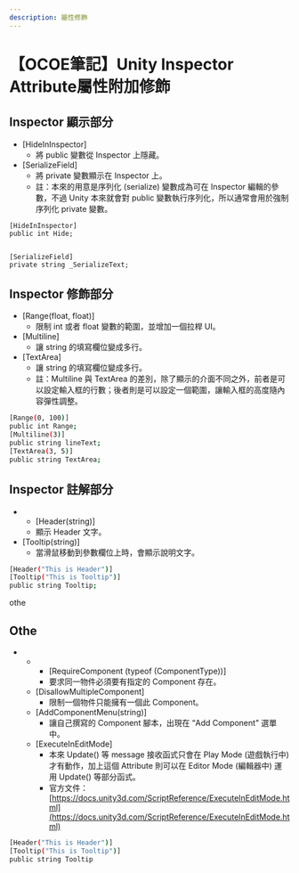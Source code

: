 ```yaml
---
description: 屬性修飾
---
```


# 【OCOE筆記】Unity Inspector Attribute屬性附加修飾

## **Inspector**  顯示部分

* \[HideInInspector\]
  * 將 public 變數從 Inspector 上隱藏。
* \[SerializeField\]
  * 將 private 變數顯示在 Inspector 上。
  * 註：本來的用意是序列化 \(serialize\) 變數成為可在 Inspector 編輯的參數，不過 Unity 本來就會對 public 變數執行序列化，所以通常會用於強制序列化 private 變數。

```
[HideInInspector]
public int Hide;

 
[SerializeField]
private string _SerializeText;

```

## **Inspector**  修飾部分

* \[Range\(float, float\)\]
  * 限制 int 或者 float 變數的範圍，並增加一個拉桿 UI。
* \[Multiline\]
  * 讓 string 的填寫欄位變成多行。
* \[TextArea\]
  * 讓 string 的填寫欄位變成多行。
  * 註：Multiline 與 TextArea 的差別，除了顯示的介面不同之外，前者是可以設定輸入框的行數；後者則是可以設定一個範圍，讓輸入框的高度隨內容彈性調整。

```bash
[Range(0, 100)]
public int Range;
[Multiline(3)]
public string lineText;
[TextArea(3, 5)]
public string TextArea;
```

## **Inspector**  註解部分

*  * \[Header\(string\)\]
    * 顯示 Header 文字。
  * \[Tooltip\(string\)\]
    * 當滑鼠移動到參數欄位上時，會顯示說明文字。

```bash
[Header("This is Header")]
[Tooltip("This is Tooltip")]
public string Tooltip;
```

othe

## **Othe** 

* *  * \[RequireComponent \(typeof \(ComponentType\)\)\]
      * 要求同一物件必須要有指定的 Component 存在。
    * \[DisallowMultipleComponent\]
      * 限制一個物件只能擁有一個此 Component。
    * \[AddComponentMenu\(string\)\]
      * 讓自己撰寫的 Component 腳本，出現在 “Add Component" 選單中。
    * \[ExecuteInEditMode\]
      * 本來 Update\(\) 等 message 接收函式只會在 Play Mode \(遊戲執行中\) 才有動作，加上這個 Attribute 則可以在 Editor Mode \(編輯器中\) 運用 Update\(\) 等部分函式。
      * 官方文件：[https://docs.unity3d.com/ScriptReference/ExecuteInEditMode.html](https://docs.unity3d.com/ScriptReference/ExecuteInEditMode.html)

```bash
[Header("This is Header")]
[Tooltip("This is Tooltip")]
public string Tooltip
```

